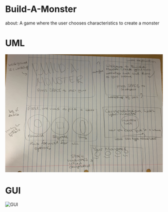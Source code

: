 # Build-A-Monster
about: A game where the user chooses characteristics to create a monster

# UML
![UML](https://github.com/katepatterson/IndividualProject/blob/main/images/BAM_UML.jpeg)

# GUI
![GUI]()
